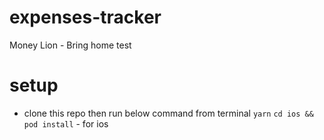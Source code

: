 # expenses-tracker
Money Lion - Bring home test
# setup
 - clone this repo then run below command from terminal
  `yarn`
  `cd ios && pod install` - for ios
